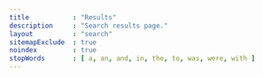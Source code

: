 ```yaml
---
title           : "Results"
description     : "Search results page."
layout          : "search"
sitemapExclude  : true
noindex         : true
stopWords       : [ a, an, and, in, the, to, was, were, with ]
---
```

